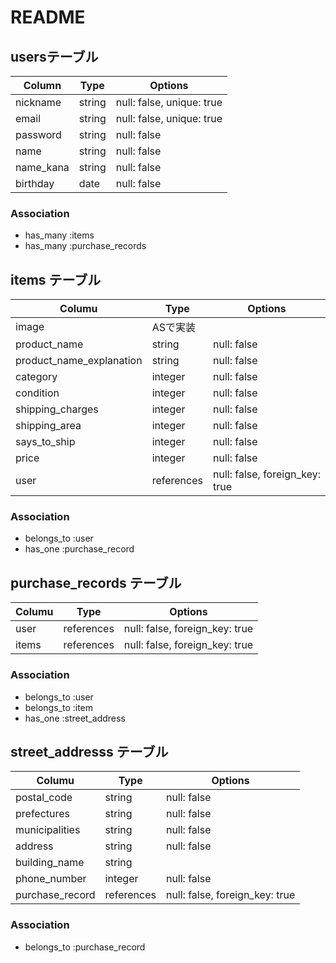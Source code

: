 # README
## usersテーブル

| Column    | Type       | Options                        |
| ------    | ---------- | ------------------------------ |
| nickname  | string     | null: false, unique: true      |
| email     | string     | null: false, unique: true      |
| password  | string     | null: false                    |
| name      | string     | null: false                    |
| name_kana | string     | null: false                    |
| birthday  | date       | null: false                    |

### Association
- has_many :items
- has_many :purchase_records

## items テーブル

| Columu                   | Type       | Options                          |
| ------------------------ | ---------- | ---------------------------------|
| image                    | ASで実装    |                                  |
| product_name             | string     | null: false                      |
| product_name_explanation | string     | null: false                      |
| category                 | integer    | null: false                      |
| condition                | integer    | null: false                      |
| shipping_charges         | integer    | null: false                      |
| shipping_area            | integer    | null: false                      |
| says_to_ship             | integer    | null: false                      |
| price                    | integer    | null: false                      |
| user                     | references | null: false, foreign_key: true   |

### Association

- belongs_to :user
- has_one :purchase_record

## purchase_records テーブル

| Columu                   | Type       | Options                          |
| ------------------------ | ---------- | ---------------------------------|
| user                     | references | null: false, foreign_key: true   |
| items                    | references | null: false, foreign_key: true   |

### Association

- belongs_to :user
- belongs_to :item
- has_one :street_address

## street_addresss テーブル

| Columu                   | Type       | Options                          |
| ------------------------ | ---------- | ---------------------------------|
| postal_code              | string     | null: false                      |
| prefectures              | string     | null: false                      |
| municipalities           | string     | null: false                      |
| address                  | string     | null: false                      |
| building_name            | string     |                                  |
| phone_number             | integer    | null: false                      |
| purchase_record          | references | null: false, foreign_key: true   |

### Association

- belongs_to :purchase_record